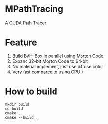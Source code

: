 # MPathTracing
A CUDA Path Tracer

# Feature
1. Build BVH-Box in parallel using Morton Code
2. Expand 32-bit Morton Code to 64-bit
3. No material implement, just use diffuse color
4. Very fast compared to using CPU()

# How to build

```
mkdir build
cd build
cmake ..
cmake --build .
```

